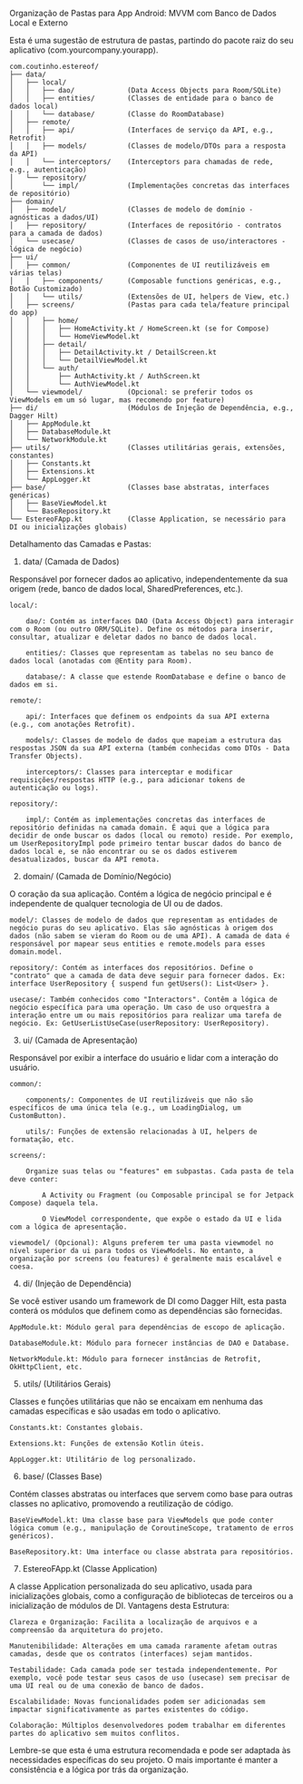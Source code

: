 Organização de Pastas para App Android: MVVM com Banco de Dados Local e Externo

Esta é uma sugestão de estrutura de pastas, partindo do pacote raiz do seu aplicativo (com.yourcompany.yourapp).


```
com.coutinho.estereof/
├── data/
│   ├── local/
│   │   ├── dao/             (Data Access Objects para Room/SQLite)
│   │   ├── entities/        (Classes de entidade para o banco de dados local)
│   │   └── database/        (Classe do RoomDatabase)
│   ├── remote/
│   │   ├── api/             (Interfaces de serviço da API, e.g., Retrofit)
│   │   ├── models/          (Classes de modelo/DTOs para a resposta da API)
│   │   └── interceptors/    (Interceptors para chamadas de rede, e.g., autenticação)
│   └── repository/
│       └── impl/            (Implementações concretas das interfaces de repositório)
├── domain/
│   ├── model/               (Classes de modelo de domínio - agnósticas a dados/UI)
│   ├── repository/          (Interfaces de repositório - contratos para a camada de dados)
│   └── usecase/             (Classes de casos de uso/interactores - lógica de negócio)
├── ui/
│   ├── common/              (Componentes de UI reutilizáveis em várias telas)
│   │   ├── components/      (Composable functions genéricas, e.g., Botão Customizado)
│   │   └── utils/           (Extensões de UI, helpers de View, etc.)
│   ├── screens/             (Pastas para cada tela/feature principal do app)
│   │   ├── home/
│   │   │   ├── HomeActivity.kt / HomeScreen.kt (se for Compose)
│   │   │   └── HomeViewModel.kt
│   │   ├── detail/
│   │   │   ├── DetailActivity.kt / DetailScreen.kt
│   │   │   └── DetailViewModel.kt
│   │   └── auth/
│   │       ├── AuthActivity.kt / AuthScreen.kt
│   │       └── AuthViewModel.kt
│   └── viewmodel/           (Opcional: se preferir todos os ViewModels em um só lugar, mas recomendo por feature)
├── di/                      (Módulos de Injeção de Dependência, e.g., Dagger Hilt)
│   ├── AppModule.kt
│   ├── DatabaseModule.kt
│   └── NetworkModule.kt
├── utils/                   (Classes utilitárias gerais, extensões, constantes)
│   ├── Constants.kt
│   ├── Extensions.kt
│   └── AppLogger.kt
├── base/                    (Classes base abstratas, interfaces genéricas)
│   ├── BaseViewModel.kt
│   └── BaseRepository.kt
└── EstereoFApp.kt           (Classe Application, se necessário para DI ou inicializações globais)
```

Detalhamento das Camadas e Pastas:
1. data/ (Camada de Dados)

Responsável por fornecer dados ao aplicativo, independentemente da sua origem (rede, banco de dados local, SharedPreferences, etc.).

    local/:

        dao/: Contém as interfaces DAO (Data Access Object) para interagir com o Room (ou outro ORM/SQLite). Define os métodos para inserir, consultar, atualizar e deletar dados no banco de dados local.

        entities/: Classes que representam as tabelas no seu banco de dados local (anotadas com @Entity para Room).

        database/: A classe que estende RoomDatabase e define o banco de dados em si.

    remote/:

        api/: Interfaces que definem os endpoints da sua API externa (e.g., com anotações Retrofit).

        models/: Classes de modelo de dados que mapeiam a estrutura das respostas JSON da sua API externa (também conhecidas como DTOs - Data Transfer Objects).

        interceptors/: Classes para interceptar e modificar requisições/respostas HTTP (e.g., para adicionar tokens de autenticação ou logs).

    repository/:

        impl/: Contém as implementações concretas das interfaces de repositório definidas na camada domain. É aqui que a lógica para decidir de onde buscar os dados (local ou remoto) reside. Por exemplo, um UserRepositoryImpl pode primeiro tentar buscar dados do banco de dados local e, se não encontrar ou se os dados estiverem desatualizados, buscar da API remota.

2. domain/ (Camada de Domínio/Negócio)

O coração da sua aplicação. Contém a lógica de negócio principal e é independente de qualquer tecnologia de UI ou de dados.

    model/: Classes de modelo de dados que representam as entidades de negócio puras do seu aplicativo. Elas são agnósticas à origem dos dados (não sabem se vieram do Room ou de uma API). A camada de data é responsável por mapear seus entities e remote.models para esses domain.model.

    repository/: Contém as interfaces dos repositórios. Define o "contrato" que a camada de data deve seguir para fornecer dados. Ex: interface UserRepository { suspend fun getUsers(): List<User> }.

    usecase/: Também conhecidos como "Interactors". Contêm a lógica de negócio específica para uma operação. Um caso de uso orquestra a interação entre um ou mais repositórios para realizar uma tarefa de negócio. Ex: GetUserListUseCase(userRepository: UserRepository).

3. ui/ (Camada de Apresentação)

Responsável por exibir a interface do usuário e lidar com a interação do usuário.

    common/:

        components/: Componentes de UI reutilizáveis que não são específicos de uma única tela (e.g., um LoadingDialog, um CustomButton).

        utils/: Funções de extensão relacionadas à UI, helpers de formatação, etc.

    screens/:

        Organize suas telas ou "features" em subpastas. Cada pasta de tela deve conter:

            A Activity ou Fragment (ou Composable principal se for Jetpack Compose) daquela tela.

            O ViewModel correspondente, que expõe o estado da UI e lida com a lógica de apresentação.

    viewmodel/ (Opcional): Alguns preferem ter uma pasta viewmodel no nível superior da ui para todos os ViewModels. No entanto, a organização por screens (ou features) é geralmente mais escalável e coesa.

4. di/ (Injeção de Dependência)

Se você estiver usando um framework de DI como Dagger Hilt, esta pasta conterá os módulos que definem como as dependências são fornecidas.

    AppModule.kt: Módulo geral para dependências de escopo de aplicação.

    DatabaseModule.kt: Módulo para fornecer instâncias de DAO e Database.

    NetworkModule.kt: Módulo para fornecer instâncias de Retrofit, OkHttpClient, etc.

5. utils/ (Utilitários Gerais)

Classes e funções utilitárias que não se encaixam em nenhuma das camadas específicas e são usadas em todo o aplicativo.

    Constants.kt: Constantes globais.

    Extensions.kt: Funções de extensão Kotlin úteis.

    AppLogger.kt: Utilitário de log personalizado.

6. base/ (Classes Base)

Contém classes abstratas ou interfaces que servem como base para outras classes no aplicativo, promovendo a reutilização de código.

    BaseViewModel.kt: Uma classe base para ViewModels que pode conter lógica comum (e.g., manipulação de CoroutineScope, tratamento de erros genéricos).

    BaseRepository.kt: Uma interface ou classe abstrata para repositórios.

7. EstereoFApp.kt (Classe Application)

A classe Application personalizada do seu aplicativo, usada para inicializações globais, como a configuração de bibliotecas de terceiros ou a inicialização de módulos de DI.
Vantagens desta Estrutura:

    Clareza e Organização: Facilita a localização de arquivos e a compreensão da arquitetura do projeto.

    Manutenibilidade: Alterações em uma camada raramente afetam outras camadas, desde que os contratos (interfaces) sejam mantidos.

    Testabilidade: Cada camada pode ser testada independentemente. Por exemplo, você pode testar seus casos de uso (usecase) sem precisar de uma UI real ou de uma conexão de banco de dados.

    Escalabilidade: Novas funcionalidades podem ser adicionadas sem impactar significativamente as partes existentes do código.

    Colaboração: Múltiplos desenvolvedores podem trabalhar em diferentes partes do aplicativo sem muitos conflitos.

Lembre-se que esta é uma estrutura recomendada e pode ser adaptada às necessidades específicas do seu projeto. O mais importante é manter a consistência e a lógica por trás da organização.
